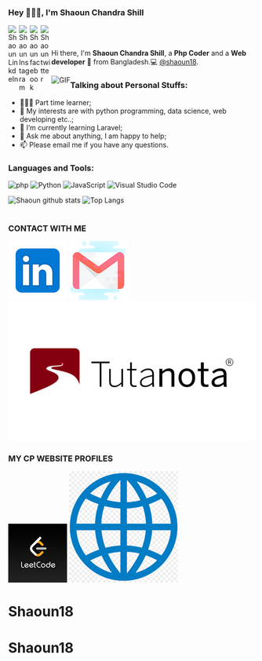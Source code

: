 ### Hey 👋👋👋, I'm Shaoun Chandra Shill

<a href="https://www.linkedin.com/in/shaoun-chandra-shill-56233b165/">
  <img align="left" alt="Shaoun LinkdeIn" width="22px" src="https://cdn.jsdelivr.net/npm/simple-icons@v3/icons/linkedin.svg" />
</a>
<a href="https://www.instagram.com/shaounchandrashill/">
  <img align="left" alt="Shaoun Instagram" width="22px" src="https://cdn.jsdelivr.net/npm/simple-icons@v3/icons/instagram.svg" />
</a>
<a href="https://www.facebook.com/shaounchandrashill">
  <img align="left" alt="Shaoun facebook" width="22px" src="https://cdn.jsdelivr.net/npm/simple-icons@v3/icons/facebook.svg" />
</a>
<a href="https://www.twitter.com/shaoun_shill">
  <img align="left" alt="Shaoun twitter" width="22px" src="https://cdn.jsdelivr.net/npm/simple-icons@v3/icons/twitter.svg" />
</a>

<br />
<br />

Hi there, I'm **Shaoun Chandra Shill**, a **Php Coder** and a **Web developer** 🚀 from Bangladesh.💻 [@shaoun18](https://github.com/shaoun18).

  <img align="left" alt="GIF" src="https://i.pinimg.com/originals/e4/26/70/e426702edf874b181aced1e2fa5c6cde.gif" />

### Talking about Personal Stuffs:

- 👨🏽‍💻 Part time learner; 
- 🤔 My interests are with python programming, data science, web developing etc..;
- 💼 I’m currently learning Laravel;
- 💬 Ask me about anything, I am happy to help;
- 📫 Please email me if you have any questions.

### Languages and Tools:

![php](https://img.shields.io/badge/-php-orange)
![Python](https://img.shields.io/badge/Python-3776AB?style=flat-square&logo=Python&logoColor=white)
![JavaScript](https://img.shields.io/badge/JavaScript-F7DF1E?style=flat-square&logo=JavaScript&logoColor=white)
![Visual Studio Code](https://img.shields.io/badge/Visual_Studio_Code-007ACC?style=flat-square&logo=Visual-Studio-Code&logoColor=white)

<!--
**shaoun18/shaoun18** is a ✨ _special_ ✨ repository because its `README.md` (this file) appears on your GitHub profile.

Here are some ideas to get you started:

- 🔭 I’m currently working on ...
- 🌱 I’m currently learning ...
- 👯 I’m looking to collaborate on ...
- 🤔 I’m looking for help with ...
- 💬 Ask me about ...
- 📫 How to reach me: ...
- 😄 Pronouns: ...
- ⚡ Fun fact: ...
-->


![Shaoun github stats](https://github-readme-stats.vercel.app/api?username=shaoun18&show_icons=true&theme=tokyonight&count_private=true)
![Top Langs](https://github-readme-stats.vercel.app/api/top-langs/?username=shaoun18&layout=compact)

#

### CONTACT WITH ME

[![LINKEDIN](icons/linkedin.png)](https://www.linkedin.com/in/shaoun-chandra-shill-56233b165/)
[![GMAIL](icons/gmail.png)](mailto:)
[![Tutanota](icons/tutanota.png)](mailto:)


### MY CP WEBSITE PROFILES
[![LeetCode](icons/leetcode.png)](https://leetcode.com//Shaoun20/)
[![Web](icons/web.png)](https://programmershaoun.com)





# Shaoun18
# Shaoun18
